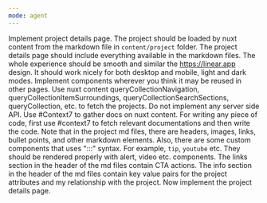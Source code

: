 ```yaml
---
mode: agent
---
```

Implement project details page. The project should be loaded by nuxt content from the markdown file in `content/project` folder. 
The project details page should include everything available in the markdown files.
The whole experience should be smooth and similar the https://linear.app design.
It should work nicely for both desktop and mobile, light and dark modes.
Implement components wherever you think it may be reused in other pages.
Use nuxt content queryCollectionNavigation, queryCollectionItemSurroundings, queryCollectionSearchSections, queryCollection, etc. to fetch the projects. Do not implement any server side API. Use #Context7 to gather docs on nuxt content.
For writing any piece of code, first use #context7 to fetch relevant documentations and then write the code.
Note that in the project md files, there are headers, images, links, bullet points, and other markdown elements. Also, there are some custom components that uses ":::" syntax. For example, `tip`, `youtube` etc. They should be rendered properly with alert, video etc. components.
The links section in the header of the md files contain CTA actions.
The info section in the header of the md files contain key value pairs for the project attributes and my relationship with the project.
Now implement the project details page.